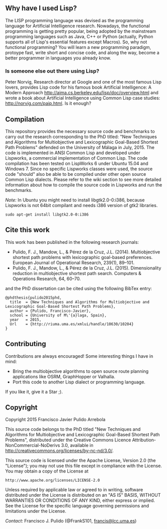 ## Why have I used Lisp?

The LISP programming language was devised as the programming language for Artificial Intelligence research. Nowadays, the functional programming is getting pretty popular, being adopted by the mainstream programming languages such as Java, C++ or Python (actually, Python supports all of Lisp's essential features except Macros). So, why not functional programming? You will learn a new programming paradigm, protoype fast, write short and concise code, and along the way, become a better programmer in languages you already know.

### Is someone else out there using Lisp? 
Peter Norvig, Research director at Google and one of the most famous Lisp lovers, provides Lisp code for his famous book Artificial Intelligence: A Modern Approach http://aima.cs.berkeley.edu/lisp/doc/overview.html and wrote a book about Artificial Intelligence using Common Lisp case studies: http://norvig.com/paip.html. Is it enough?

## Compilation

This repository provides the necessary source code and benchmarks to carry out the research corresponding to the PhD titled: "New Techniques and Algorithms for Multiobjective and Lexicographic Goal-Based Shortest Path Problems" defended on the University of Málaga in July, 2015. The code is implemented in ANSI Common Lisp and developed under Lispworks, a commercial implementation of Common Lisp. The code compilation has been tested on LispWorks 6 under Ubuntu 15.04 and Windows 7. Since no specific Lispworks classes were used, the source code "should" also be able to be compiled under other open source Common Lisp dialects. Please refer to the wiki section to see more detailed information about how to compile the source code in Lispworks and run the benchmarks.

_Note:_ In Ubuntu you might need to install libgtk2.0-0:i386, because Lispworks is not 64bit compilant and needs i386 version of gtk2 libraries.

<pre><code>sudo apt-get install libgtk2.0-0:i386 </code></pre>

## Cite this work

This work has been published in the following research journals:

- Pulido, F. J., Mandow, L., & Pérez de la Cruz, J.L. (2014). Multiobjective shortest path
problems with lexicographic goal-based preferences. European Journal of Operational
Research, 239(1), 89–101.
- Pulido, F. J., Mandow, L., & Pérez de la Cruz, J.L. (2015). Dimensionality reduction in
multiobjective shortest path search. Computers & Operations Research, 64, 60–70.

and the PhD dissertation can be cited using the following BibTex entry:

```
@phdthesis{pulido2015phd,
  title  = {New Techniques and Algorithms for Multiobjective and Lexicographic Goal-Based Shortest Path Problems},
  author = {Pulido, Francisco-Javier},
  school = {University of M\'{a}laga, Spain},
  year   = 2015,
  Url    = {http://riuma.uma.es/xmlui/handle/10630/10204}
}
```

## Contributing

Contributions are always encouraged! Some interesting things I have in mind:

- Bring the multiobjective algorithms to open source route planning applications like OSRM, GraphHopper or Valhalla.
- Port this code to another Lisp dialect or programming language.
 
If you like it, give it a Star ;).

## Copyright

Copyright 2015 Francisco Javier Pulido Arrebola

This source code belongs to the PhD titled "New Techniques and Algorithms for Multiobjective and Lexicographic Goal-Based Shortest Path Problems", 
distributed under the Creative Commons Licence Attribution-NonCommercial-NoDerivs 3.0, available in http://creativecommons.org/licenses/by-nc-nd/3.0/. 

This source code is licensed under the Apache License, Version 2.0 (the "License");
you may not use this file except in compliance with the License.
You may obtain a copy of the License at

    http://www.apache.org/licenses/LICENSE-2.0

Unless required by applicable law or agreed to in writing, software
distributed under the License is distributed on an "AS IS" BASIS,
WITHOUT WARRANTIES OR CONDITIONS OF ANY KIND, either express or implied.
See the License for the specific language governing permissions and
limitations under the License.

_Contact:_ Francisco J. Pulido (@FrankS101, <francis@lcc.uma.es>)


